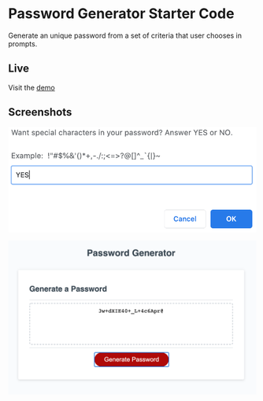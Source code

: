 # Password Generator Starter Code
Generate an unique password from a set of criteria that user chooses in prompts.

## Live
Visit the [demo](https://Siphon880gh.github.io/ucla-password-generator)

## Screenshots
![Ask user](README/ask-user.png)

![New password](README/new-password.png)